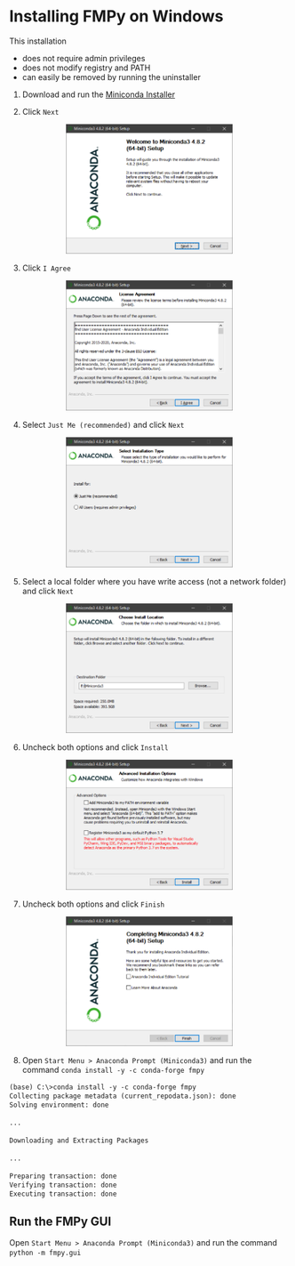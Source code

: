 # Installing FMPy on Windows

This installation

- does not require admin privileges
- does not modify registry and PATH
- can easily be removed by running the uninstaller

1. Download and run the [Miniconda Installer](https://repo.anaconda.com/miniconda/Miniconda3-latest-Windows-x86_64.exe)

2. Click `Next`
<p align="center">
  <img src="Miniconda_Welcome.PNG" width="300" height="whatever">
</p>

3. Click `I Agree`
<p align="center">
  <img src="Miniconda_License_Agreement.PNG" width="300" height="whatever">
</p>

4. Select `Just Me (recommended)` and click `Next`
<p align="center">
  <img src="Miniconda_Install_Type.PNG" width="300" height="whatever">
</p>

5. Select a local folder where you have write access (not a network folder) and click `Next`
<p align="center">
  <img src="Miniconda_Install_Location.PNG" width="300" height="whatever">
</p>

6. Uncheck both options and click `Install`
<p align="center">
  <img src="Miniconda_Advanced_Installation_Options.PNG" width="300" height="whatever">
</p>

7. Uncheck both options and click `Finish`
<p align="center">
  <img src="Miniconda_Completing_Setup.PNG" width="300" height="whatever">
</p>

8. Open `Start Menu > Anaconda Prompt (Miniconda3)` and run the command `conda install -y -c conda-forge fmpy`

```
(base) C:\>conda install -y -c conda-forge fmpy
Collecting package metadata (current_repodata.json): done
Solving environment: done

...

Downloading and Extracting Packages

...

Preparing transaction: done
Verifying transaction: done
Executing transaction: done
```

## Run the FMPy GUI

Open `Start Menu > Anaconda Prompt (Miniconda3)` and run the command `python -m fmpy.gui`
